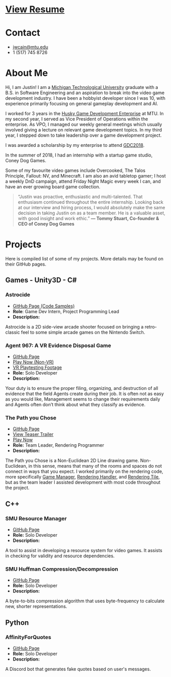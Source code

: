 # [View Resume](https://docs.google.com/document/d/1xmItxu94-5XauQrjJQpY1PTJU1NHHDiE4jw39LWodYo/edit?usp=sharing) 
# Contact
- jwcain@mtu.edu
- 1 (517) 745 8726

# About Me

Hi, I am Justin! I am a [Michigan Technological University](https://www.mtu.edu/cs/) graduate with a B.S. in Software Engineering and an aspiration to break into the video game development industry. I have been a hobbyist developer since I was 10, with experience primarily focusing on general gameplay development and AI.

I worked for 3 years in the [Husky Game Development Enterprise](https://www.huskygames.com/) at MTU. In my second year, I served as Vice President of Operations within the enterprise. As VPO, I managed our weekly general meetings which usually involved giving a lecture on relevant game development topics. In my third year, I stepped down to take leadership over a game development project.

I was awarded a scholarship by my enterprise to attend [GDC2018](https://www.gdconf.com/).

In the summer of 2018, I had an internship with a startup game studio, Coney Dog Games.

Some of my favourite video games include Overcooked, The Talos Principle, Fallout: NV, and Minecraft. I am also an avid tabletop gamer; I host a weekly DnD campaign, attend Friday Night Magic every week I can, and have an ever growing board game collection.



> “Justin was proactive, enthusiastic and multi-talented. That enthusiasm continued throughout the entire internship. Looking back at our interview and hiring process, I would absolutely make the same decision in taking Justin on as a team member. He is  a valuable asset, with good insight and work ethic.”
   __— Tommy Stuart, Co-founder & CEO of Coney Dog Games__

# Projects

Here is compiled list of some of my projects. More details may be found on their GitHub pages.

## Games - Unity3D - C#

### Astrocide
- [GitHub Page (Code Samples)](https://github.com/jwcain/Astrocide_CodeSamples)
- __Role__: Game Dev Intern, Project Programming Lead
- __Description:__

Astrocide is a 2D side-view arcade shooter focused on bringing a retro-classic feel to some simple arcade games on the Nintendo Switch.

### Agent 967: A VR Evidence Disposal Game
- [GitHub Page](https://github.com/jwcain/Agent967_Project)
- [Play Now (Non-VR)](https://jwcain.github.io/Agent967/)
- [VR Playtesting Footage](https://www.youtube.com/watch?v=k6NbXZxOXsc)
- __Role:__ Solo Developer
- __Description:__

Your duty is to ensure the proper filing, organizing, and destruction of all evidence that the field Agents create during their job. It is often not as easy as you would like, Management seems to change their requirements daily and Agents often don’t think about what they classify as evidence.

### The Path you Chose
- [GitHub Page](https://github.com/HuskyGameDev/2019s-team4)
- [View Teaser Trailer](https://www.youtube.com/watch?v=u43h-v9xnv4)
- [Play Now](https://jwcain.github.io/noneuclid/)
- __Role:__ Team Leader, Rendering Programmer
- __Description:__

The Path you Chose is a Non-Euclidean 2D Line drawing game. Non-Euclidean, in this sense, means that many of the rooms and spaces do not connect in ways that you expect. I worked primarily on the rendering code, more specifically [Game Manager](https://github.com/HuskyGameDev/2019s-team4/blob/master/Assets/Scripts/GameManager.cs), [Rendering Handler](https://github.com/HuskyGameDev/2019s-team4/blob/master/Assets/Scripts/RenderingHandler.cs), and [Rendering Tile](https://github.com/HuskyGameDev/2019s-team4/blob/master/Assets/Scripts/RenderTile.cs), but as the team leader I assisted development with most code throughout the project.

## C++

### SMU Resource Manager
- [GitHub Page](https://github.com/jwcain/SMU_ResourceManager)
- __Role:__ Solo Developer
- __Description:__

A tool to assist in developing a resource system for video games. It assists in checking for validity and resource dependencies.

### SMU Huffman Compression/Decompression
- [GitHub Page](https://github.com/jwcain/SMU_Huffman)
- __Role:__ Solo Developer
- __Description:__

A byte-to-bits compression algorithm that uses byte-frequency to calculate new, shorter representations.

## Python

### AffinityForQuotes
- [GitHub Page](https://github.com/jwcain/AffinityForQuotes)
- __Role:__ Solo Developer
- __Description:__

A Discord bot that generates fake quotes based on user's messages.

